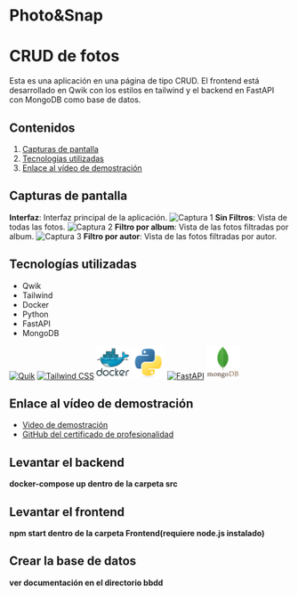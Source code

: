 # Photo&Snap
# CRUD de fotos

Esta es una aplicación en una página de tipo CRUD. El frontend está desarrollado en Qwik con los estilos en tailwind y el backend en FastAPI con MongoDB como base de datos.

## Contenidos

1. [Capturas de pantalla](#capturas-de-pantalla)
2. [Tecnologías utilizadas](#tecnologías-utilizadas)
3. [Enlace al vídeo de demostración](#enlace-al-vídeo-de-demostración)

## Capturas de pantalla

**Interfaz**: 
Interfaz principal de la aplicación.
![Captura 1](img/)
**Sin Filtros**: 
Vista de todas las fotos.
![Captura 2](img/)
**Filtro por album**: 
Vista de las fotos filtradas por album.
![Captura 3](img/)
**Filtro por autor**: 
Vista de las fotos filtradas por autor.

## Tecnologías utilizadas

- Qwik
- Tailwind
- Docker
- Python
- FastAPI
- MongoDB

[<img src="https://github.com/CristinaFdezFdez/CristinaFdezFdez/assets/155740893/26c41fca-3cc6-4944-8a8f-674097cf7f36" title="Quik" alt="Quik" width="60" height="60"/>](https://qwik.builder.io/)
[<img src="https://www.vectorlogo.zone/logos/tailwindcss/tailwindcss-icon.svg" title="Tailwind CSS" alt="Tailwind CSS" width="60" height="60"/>](https://tailwindcss.com/)
[<img src="https://raw.githubusercontent.com/devicons/devicon/master/icons/docker/docker-original-wordmark.svg" title="Docker" alt="Docker" width="60" height="60"/>](https://www.docker.com/)
[<img src="https://raw.githubusercontent.com/devicons/devicon/master/icons/python/python-original.svg" title="Python" alt="Python" width="60" height="60"/>](https://www.python.org)
[<img src="https://github.com/CristinaFdezFdez/MesonFernandez/assets/155740893/5b71a9ff-0e53-49c8-b676-371266b7e789" title="FastAPI" alt="FastAPI" width="60" height="60"/>](https://fastapi.tiangolo.com/)
[<img src="https://raw.githubusercontent.com/devicons/devicon/master/icons/mongodb/mongodb-original-wordmark.svg" title="MongoDB" alt="MongoDB" width="60" height="60"/>](https://www.mongodb.com/)

## Enlace al vídeo de demostración

- [Video de demostración](https://www.youtube.com/watch?v=)
- [GitHub del certificado de profesionalidad](https://github.com/CPIFPAlanTuring/certificaciones-2324)

## Levantar el backend
**docker-compose up dentro de la carpeta src**

## Levantar el frontend
**npm start dentro de la carpeta Frontend(requiere node.js instalado)**

## Crear la base de datos
**ver documentación en el directorio bbdd**

